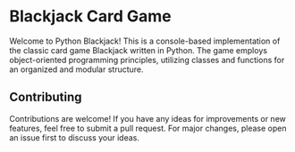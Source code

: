 # Blackjack Card Game

Welcome to Python Blackjack! This is a console-based implementation of the classic card game Blackjack written in Python. The game employs object-oriented programming principles, utilizing classes and functions for an organized and modular structure.

## Contributing

Contributions are welcome! If you have any ideas for improvements or new features, feel free to submit a pull request. For major changes, please open an issue first to discuss your ideas.

